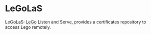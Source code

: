 # LeGoLaS

LeGoLaS: [LeGo](https://github.com/go-acme/lego) Listen and Serve, provides a certificates repository to access Lego remotely.
